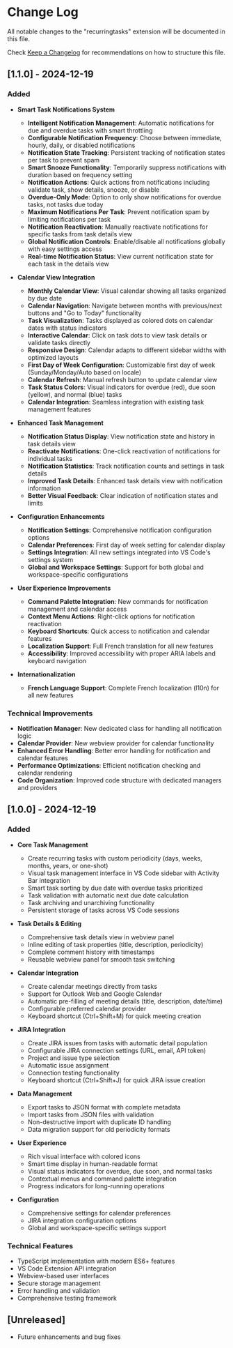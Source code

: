 # Change Log

All notable changes to the "recurringtasks" extension will be documented in this file.

Check [Keep a Changelog](http://keepachangelog.com/) for recommendations on how to structure this file.

## [1.1.0] - 2024-12-19

### Added

- **Smart Task Notifications System**

  - **Intelligent Notification Management**: Automatic notifications for due and overdue tasks with smart throttling
  - **Configurable Notification Frequency**: Choose between immediate, hourly, daily, or disabled notifications
  - **Notification State Tracking**: Persistent tracking of notification states per task to prevent spam
  - **Smart Snooze Functionality**: Temporarily suppress notifications with duration based on frequency setting
  - **Notification Actions**: Quick actions from notifications including validate task, show details, snooze, or disable
  - **Overdue-Only Mode**: Option to only show notifications for overdue tasks, not tasks due today
  - **Maximum Notifications Per Task**: Prevent notification spam by limiting notifications per task
  - **Notification Reactivation**: Manually reactivate notifications for specific tasks from task details view
  - **Global Notification Controls**: Enable/disable all notifications globally with easy settings access
  - **Real-time Notification Status**: View current notification state for each task in the details view

- **Calendar View Integration**

  - **Monthly Calendar View**: Visual calendar showing all tasks organized by due date
  - **Calendar Navigation**: Navigate between months with previous/next buttons and "Go to Today" functionality
  - **Task Visualization**: Tasks displayed as colored dots on calendar dates with status indicators
  - **Interactive Calendar**: Click on task dots to view task details or validate tasks directly
  - **Responsive Design**: Calendar adapts to different sidebar widths with optimized layouts
  - **First Day of Week Configuration**: Customizable first day of week (Sunday/Monday/Auto based on locale)
  - **Calendar Refresh**: Manual refresh button to update calendar view
  - **Task Status Colors**: Visual indicators for overdue (red), due soon (yellow), and normal (blue) tasks
  - **Calendar Integration**: Seamless integration with existing task management features

- **Enhanced Task Management**

  - **Notification Status Display**: View notification state and history in task details view
  - **Reactivate Notifications**: One-click reactivation of notifications for individual tasks
  - **Notification Statistics**: Track notification counts and settings in task details
  - **Improved Task Details**: Enhanced task details view with notification information
  - **Better Visual Feedback**: Clear indication of notification states and limits

- **Configuration Enhancements**

  - **Notification Settings**: Comprehensive notification configuration options
  - **Calendar Preferences**: First day of week setting for calendar display
  - **Settings Integration**: All new settings integrated into VS Code's settings system
  - **Global and Workspace Settings**: Support for both global and workspace-specific configurations

- **User Experience Improvements**

  - **Command Palette Integration**: New commands for notification management and calendar access
  - **Context Menu Actions**: Right-click options for notification reactivation
  - **Keyboard Shortcuts**: Quick access to notification and calendar features
  - **Localization Support**: Full French translation for all new features
  - **Accessibility**: Improved accessibility with proper ARIA labels and keyboard navigation

- **Internationalization**

  - **French Language Support**: Complete French localization (l10n) for all new features

### Technical Improvements

- **Notification Manager**: New dedicated class for handling all notification logic
- **Calendar Provider**: New webview provider for calendar functionality
- **Enhanced Error Handling**: Better error handling for notification and calendar features
- **Performance Optimizations**: Efficient notification checking and calendar rendering
- **Code Organization**: Improved code structure with dedicated managers and providers

## [1.0.0] - 2024-12-19

### Added

- **Core Task Management**

  - Create recurring tasks with custom periodicity (days, weeks, months, years, or one-shot)
  - Visual task management interface in VS Code sidebar with Activity Bar integration
  - Smart task sorting by due date with overdue tasks prioritized
  - Task validation with automatic next due date calculation
  - Task archiving and unarchiving functionality
  - Persistent storage of tasks across VS Code sessions

- **Task Details & Editing**

  - Comprehensive task details view in webview panel
  - Inline editing of task properties (title, description, periodicity)
  - Complete comment history with timestamps
  - Reusable webview panel for smooth task switching

- **Calendar Integration**

  - Create calendar meetings directly from tasks
  - Support for Outlook Web and Google Calendar
  - Automatic pre-filling of meeting details (title, description, date/time)
  - Configurable preferred calendar provider
  - Keyboard shortcut (Ctrl+Shift+M) for quick meeting creation

- **JIRA Integration**

  - Create JIRA issues from tasks with automatic detail population
  - Configurable JIRA connection settings (URL, email, API token)
  - Project and issue type selection
  - Automatic issue assignment
  - Connection testing functionality
  - Keyboard shortcut (Ctrl+Shift+J) for quick JIRA issue creation

- **Data Management**

  - Export tasks to JSON format with complete metadata
  - Import tasks from JSON files with validation
  - Non-destructive import with duplicate ID handling
  - Data migration support for old periodicity formats

- **User Experience**

  - Rich visual interface with colored icons
  - Smart time display in human-readable format
  - Visual status indicators for overdue, due soon, and normal tasks
  - Contextual menus and command palette integration
  - Progress indicators for long-running operations

- **Configuration**
  - Comprehensive settings for calendar preferences
  - JIRA integration configuration options
  - Global and workspace-specific settings support

### Technical Features

- TypeScript implementation with modern ES6+ features
- VS Code Extension API integration
- Webview-based user interfaces
- Secure storage management
- Error handling and validation
- Comprehensive testing framework

## [Unreleased]

- Future enhancements and bug fixes

